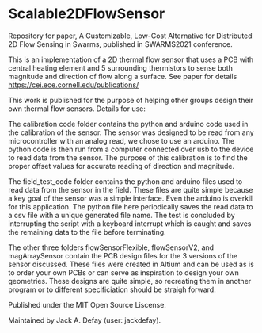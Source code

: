 # Scalable2DFlowSensor

Repository for paper, A Customizable, Low-Cost Alternative for Distributed 2D Flow Sensing in Swarms, published in SWARMS2021 conference. 

This is an implementation of a 2D thermal flow sensor that uses a PCB with central heating element and 5 surrounding thermistors to sense both magnitude and direction of flow along a surface. See paper for details https://cei.ece.cornell.edu/publications/

This work is published for the purpose of helping other groups design their own thermal flow sensors. Details for use:

The calibration code folder contains the python and arduino code used in the calibration of the sensor. The sensor was designed to be read from any microcontroller with an analog read, we chose to use an arduino. The python code is then run from a computer connected over usb to the device to read data from the sensor. The purpose of this calibration is to find the proper offset values for accurate reading of direction and magnitude.

The field_test_code folder contains the python and arduino files used to read data from the sensor in the field. These files are quite simple because a key goal of the sensor was a simple interface. Even the arduino is overkill for this application. The python file here periodically saves the read data to a csv file with a unique generated file name. The test is concluded by interrupting the script with a keyboard interrupt which is caught and saves the remaining data to the file before terminating.

The other three folders flowSensorFlexible, flowSensorV2, and magArraySensor contain the PCB design files for the 3 versions of the sensor discussed. These files were created in Altium and can be used as is to order your own PCBs or can serve as inspiration to design your own geometries. These designs are quite simple, so recreating them in another program or to different specificiation should be straigh forward.

Published under the MIT Open Source Liscense.

Maintained by Jack A. Defay (user: jackdefay).